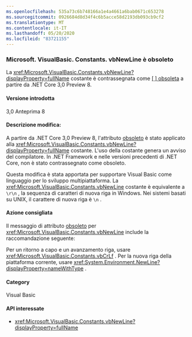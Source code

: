 ```yaml
---
ms.openlocfilehash: 535a73c6b748166a1e4a4661a6bab0671c653278
ms.sourcegitcommit: 0926684d8d34f4c6b5acce58d2193db093cb9cf2
ms.translationtype: MT
ms.contentlocale: it-IT
ms.lasthandoff: 05/20/2020
ms.locfileid: "83721155"
---
```

### <a name="microsoftvisualbasicconstantsvbnewline-is-obsolete"></a>Microsoft. VisualBasic. Constants. vbNewLine è obsoleto

La <xref:Microsoft.VisualBasic.Constants.vbNewLine?displayProperty=fullName> costante è contrassegnata come [ \[ \] obsoleta](xref:System.ObsoleteAttribute) a partire da .NET Core 3,0 Preview 8.

#### <a name="version-introduced"></a>Versione introdotta

3,0 Anteprima 8

#### <a name="change-description"></a>Descrizione modifica:

A partire da .NET Core 3,0 Preview 8, l'attributo [obsoleto](xref:System.ObsoleteAttribute) è stato applicato alla <xref:Microsoft.VisualBasic.Constants.vbNewLine?displayProperty=fullName> costante. L'uso della costante genera un avviso del compilatore. In .NET Framework e nelle versioni precedenti di .NET Core, non è stato contrassegnato come obsoleto.

Questa modifica è stata apportata per supportare Visual Basic come linguaggio per lo sviluppo multipiattaforma. La <xref:Microsoft.VisualBasic.Constants.vbNewLine> costante è equivalente a `\r\n` , la sequenza di caratteri di nuova riga in Windows. Nei sistemi basati su UNIX, il carattere di nuova riga è `\n` .

#### <a name="recommended-action"></a>Azione consigliata

Il messaggio di attributo [obsoleto](xref:System.ObsoleteAttribute) per <xref:Microsoft.VisualBasic.Constants.vbNewLine> include la raccomandazione seguente:

Per un ritorno a capo e un avanzamento riga, usare <xref:Microsoft.VisualBasic.Constants.vbCrLf> . Per la nuova riga della piattaforma corrente, usare <xref:System.Environment.NewLine?displayProperty=nameWithType> .

#### <a name="category"></a>Category

Visual Basic

#### <a name="affected-apis"></a>API interessate

- <xref:Microsoft.VisualBasic.Constants.vbNewLine?displayProperty=fullName>

<!--

#### Affected APIs

- `F:Microsoft.VisualBasic.Constants.vbNewLine`

-->

